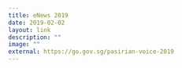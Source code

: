 ```yaml
---
title: eNews 2019
date: 2019-02-02
layout: link
description: ""
image: ""
external: https://go.gov.sg/pasirian-voice-2019
---
```





